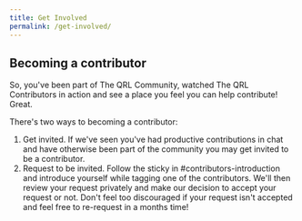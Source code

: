 ```yaml
---
title: Get Involved
permalink: /get-involved/
---
```


## Becoming a contributor

So, you've been part of The QRL Community, watched The QRL Contributors in action and see a place you feel you can help contribute! Great.

There's two ways to becoming a contributor:

1. Get invited. If we've seen you've had productive contributions in chat and have otherwise been part of the community you may get invited to be a contributor.
2. Request to be invited. Follow the sticky in #contributors-introduction and introduce yourself while tagging one of the contributors. We'll then review your request privately and make our decision to accept your request or not. Don't feel too discouraged if your request isn't accepted and feel free to re-request in a months time!